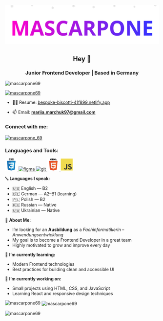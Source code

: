 <h1 align="center">
  <img src="https://raw.githubusercontent.com/mascarpone69/mascarpone-svg/refs/heads/main/mascarpone_snowflakes.svg" alt="MASCARPONE" />
</h1>

<h2 align="center">Hey 👋</h2>
<h3 align="center">Junior Frontend Developer | Based in Germany</h3>

<p align="left"> <img src="https://komarev.com/ghpvc/?username=mascarpone69&label=Profile%20views&color=0e75b6&style=flat" alt="mascarpone69" /> </p>

<p align="left"> <a href="https://github.com/ryo-ma/github-profile-trophy"><img src="https://github-profile-trophy.vercel.app/?username=mascarpone69" alt="mascarpone69" /></a> </p>

- 👨‍💻 Resume: [bespoke-biscotti-41f899.netlify.app](https://bespoke-biscotti-41f899.netlify.app/)

- 📫 Email: **mariia.marchuk97@gmail.com**

<h3 align="left">Connect with me:</h3>
<p align="left">
<a href="https://instagram.com/mascarpone_69" target="blank"><img align="center" src="https://raw.githubusercontent.com/rahuldkjain/github-profile-readme-generator/master/src/images/icons/Social/instagram.svg" alt="mascarpone_69" height="30" width="40" /></a>
</p>

<h3 align="left">Languages and Tools:</h3>
<p align="left"> <a href="https://www.w3schools.com/css/" target="_blank" rel="noreferrer"> <img src="https://raw.githubusercontent.com/devicons/devicon/master/icons/css3/css3-original-wordmark.svg" alt="css3" width="40" height="40"/> </a> <a href="https://www.figma.com/" target="_blank" rel="noreferrer"> <img src="https://www.vectorlogo.zone/logos/figma/figma-icon.svg" alt="figma" width="40" height="40"/> </a> <a href="https://git-scm.com/" target="_blank" rel="noreferrer"> <img src="https://www.vectorlogo.zone/logos/git-scm/git-scm-icon.svg" alt="git" width="40" height="40"/> </a> <a href="https://www.w3.org/html/" target="_blank" rel="noreferrer"> <img src="https://raw.githubusercontent.com/devicons/devicon/master/icons/html5/html5-original-wordmark.svg" alt="html5" width="40" height="40"/> </a> <a href="https://developer.mozilla.org/en-US/docs/Web/JavaScript" target="_blank" rel="noreferrer"> <img src="https://raw.githubusercontent.com/devicons/devicon/master/icons/javascript/javascript-original.svg" alt="javascript" width="40" height="40"/> </a> </p>

<p>🔤 <strong>Languages I speak:</strong></p>
  
<ul>
  <li>🇺🇸 English — B2</li>
  <li>🇩🇪 German — A2–B1 (learning)</li>
  <li>🇵🇱 Polish — B2</li>
  <li>🇷🇺 Russian — Native</li>
  <li>🇺🇦 Ukrainian — Native</li>
</ul>

<p>💬 <strong>About Me:</strong></p>
<ul>
  <li>I’m looking for an <strong>Ausbildung</strong> as a <em>Fachinformatikerin – Anwendungsentwicklung</em></li>
  <li>My goal is to become a Frontend Developer in a great team</li>
  <li>Highly motivated to grow and improve every day</li>
</ul>

<p>🌱 <strong>I’m currently learning:</strong></p>
<ul>
  <li>Modern Frontend technologies</li>
  <li>Best practices for building clean and accessible UI</li>
</ul>

<p>🔭 <strong>I’m currently working on:</strong></p>
<ul>
  <li>Small projects using HTML, CSS, and JavaScript</li>
  <li>Learning React and responsive design techniques</li>
</ul>

<p><img align="left" src="https://github-readme-stats.vercel.app/api/top-langs?username=mascarpone69&show_icons=true&locale=en&layout=compact" alt="mascarpone69" /></p>

<p>&nbsp;<img align="center" src="https://github-readme-stats.vercel.app/api?username=mascarpone69&show_icons=true&locale=en" alt="mascarpone69" /></p>

<p><img align="center" src="https://github-readme-streak-stats.herokuapp.com/?user=mascarpone69&" alt="mascarpone69" /></p>
